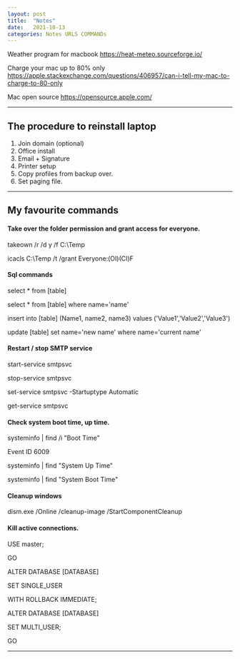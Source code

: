 ```yaml
---
layout: post
title:  "Notes"
date:   2021-10-13
categories: Notes URLS COMMANDs
---
```


Weather program for macbook
https://heat-meteo.sourceforge.io/

Charge your mac up to 80% only
https://apple.stackexchange.com/questions/406957/can-i-tell-my-mac-to-charge-to-80-only

Mac open source
https://opensource.apple.com/

----
## The procedure to reinstall laptop

1) Join domain (optional)
2) Office install
3) Email + Signature
4) Printer setup
5) Copy profiles from backup over.
6) Set paging file.

----
## My favourite commands

#### Take over the folder permission and grant access for everyone.
takeown /r /d y /f C:\Temp

icacls C:\Temp /t /grant Everyone:(OI)(CI)F

#### Sql commands

select * from [table]

select * from [table] where name='name'

insert into [table] (Name1, name2, name3)
values ('Value1','Value2','Value3')

update [table]
set name='new name' where name='current name'

#### Restart / stop SMTP service

start-service smtpsvc

stop-service smtpsvc

set-service smtpsvc -Startuptype Automatic

get-service smtpsvc


#### Check system boot time, up time.

systeminfo | find /i "Boot Time"

Event ID 6009

systeminfo | find "System Up Time"


systeminfo | find "System Boot Time"


#### Cleanup windows 

dism.exe /Online /cleanup-image /StartComponentCleanup

#### Kill active connections.

USE master;

GO

ALTER DATABASE [DATABASE]

SET SINGLE_USER

WITH ROLLBACK IMMEDIATE;

ALTER DATABASE [DATABASE]

SET MULTI_USER;

GO


----
